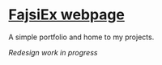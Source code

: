# [FajsiEx webpage](https://fajsiex.ml)
A simple portfolio and home to my projects.

*Redesign work in progress*
